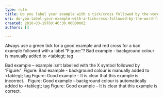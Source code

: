 ```yaml
---
type: rule
title: Do you label your example with a tick/cross followed by the word Figure:?
uri: do-you-label-your-example-with-a-tickcross-followed-by-the-word-figure
created: 2010-03-19T00:46:30.0000000Z
authors: []

---
```


Always use a green tick for a good example and red cross for a bad example followed with a label “Figure:”?
Bad example - background colour is manually added to &lt;tablegt; tag

Bad example – example isn’t labelled with the X symbol followed by ‘Figure:’ 
Figure: Bad example - background colour is manually added to &lt;tablegt; tag
Figure: Good example – It is clear that this example is incorrect.
 
Figure: Good example - background colour is automatically added to &lt;tablegt; tag
Figure: Good example – It is clear that this example is correct.
